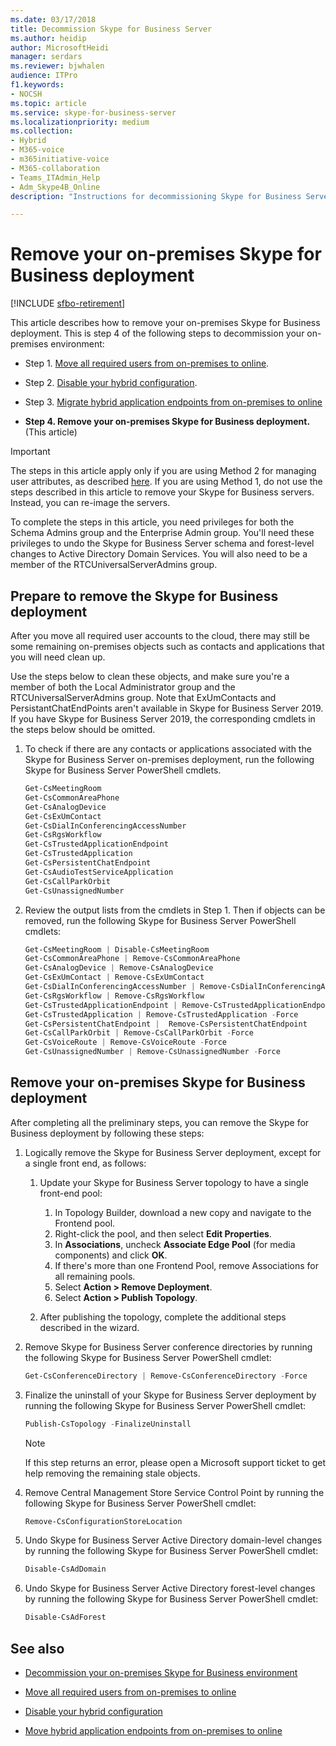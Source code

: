 ```yaml
---
ms.date: 03/17/2018
title: Decommission Skype for Business Server
ms.author: heidip
author: MicrosoftHeidi
manager: serdars
ms.reviewer: bjwhalen
audience: ITPro
f1.keywords:
- NOCSH
ms.topic: article
ms.service: skype-for-business-server
ms.localizationpriority: medium
ms.collection: 
- Hybrid 
- M365-voice
- m365initiative-voice
- M365-collaboration
- Teams_ITAdmin_Help
- Adm_Skype4B_Online
description: "Instructions for decommissioning Skype for Business Server."

---
```


# Remove your on-premises Skype for Business deployment

[!INCLUDE [sfbo-retirement](../../Hub/includes/sfbo-retirement.md)]

This article describes how to remove your on-premises Skype for Business deployment. This is step 4 of the following steps to decommission your on-premises environment:

- Step 1. [Move all required users from on-premises to online](decommission-move-on-prem-users.md).

- Step 2. [Disable your hybrid configuration](cloud-consolidation-disabling-hybrid.md).

- Step 3. [Migrate hybrid application endpoints from on-premises to online](decommission-move-on-prem-endpoints.md)

- **Step 4. Remove your on-premises Skype for Business deployment.** (This article)

> [!IMPORTANT]
> The steps in this article apply only if you are using Method 2 for managing user attributes, as described [here](cloud-consolidation-managing-attributes.md#method-2---clear-skype-for-business-attributes-for-all-on-premises-users-in-active-directory).
> If you are using Method 1, do not use the steps described in this article to remove your Skype for Business servers. Instead, you can re-image the servers.

To complete the steps in this article, you need privileges for both the Schema Admins group and the Enterprise Admin group. You'll need these privileges to undo the Skype for Business Server schema and forest-level changes to Active Directory Domain Services. You will also need to be a member of the RTCUniversalServerAdmins group.

## Prepare to remove the Skype for Business deployment

After you move all required user accounts to the cloud, there may still be some remaining on-premises objects such as contacts and applications that you will need clean up.

Use the steps below to clean these objects, and make sure you're a member of both the Local Administrator group and the RTCUniversalServerAdmins group. Note that ExUmContacts and PersistantChatEndPoints aren't available in Skype for Business Server 2019. If you have Skype for Business Server 2019, the corresponding cmdlets in the steps below should be omitted.

1. To check if there are any contacts or applications associated with the Skype for Business Server on-premises deployment, run the following Skype for Business Server PowerShell cmdlets.

   ```PowerShell
   Get-CsMeetingRoom
   Get-CsCommonAreaPhone
   Get-CsAnalogDevice
   Get-CsExUmContact
   Get-CsDialInConferencingAccessNumber
   Get-CsRgsWorkflow
   Get-CsTrustedApplicationEndpoint
   Get-CsTrustedApplication
   Get-CsPersistentChatEndpoint
   Get-CsAudioTestServiceApplication
   Get-CsCallParkOrbit
   Get-CsUnassignedNumber
   ```

2. Review the output lists from the cmdlets in Step 1. Then if objects can be removed, run the following Skype for Business Server PowerShell cmdlets:

   ```PowerShell
   Get-CsMeetingRoom | Disable-CsMeetingRoom
   Get-CsCommonAreaPhone | Remove-CsCommonAreaPhone 
   Get-CsAnalogDevice | Remove-CsAnalogDevice
   Get-CsExUmContact | Remove-CsExUmContact
   Get-CsDialInConferencingAccessNumber | Remove-CsDialInConferencingAccessNumber
   Get-CsRgsWorkflow | Remove-CsRgsWorkflow
   Get-CsTrustedApplicationEndpoint | Remove-CsTrustedApplicationEndpoint
   Get-CsTrustedApplication | Remove-CsTrustedApplication -Force
   Get-CsPersistentChatEndpoint |  Remove-CsPersistentChatEndpoint
   Get-CsCallParkOrbit | Remove-CsCallParkOrbit -Force
   Get-CsVoiceRoute | Remove-CsVoiceRoute -Force
   Get-CsUnassignedNumber | Remove-CsUnassignedNumber -Force
   ```

## Remove your on-premises Skype for Business deployment

After completing all the preliminary steps, you can remove the Skype for Business deployment by following these steps:

1. Logically remove the Skype for Business Server deployment, except for a single front end, as follows:

   1. Update your Skype for Business Server topology to have a single front-end pool:

      1. In Topology Builder, download a new copy and navigate to the Frontend pool.
      1. Right-click the pool, and then select **Edit Properties**.
      1. In **Associations**, uncheck **Associate Edge Pool** (for media components) and click **OK**.
      1. If there's more than one Frontend Pool, remove Associations for all remaining pools.
      1. Select **Action > Remove Deployment**.
      1. Select **Action > Publish Topology**.

   1. After publishing the topology, complete the additional steps described in the wizard.

2. Remove Skype for Business Server conference directories by running the following Skype for Business Server PowerShell cmdlet:

   ```PowerShell
   Get-CsConferenceDirectory | Remove-CsConferenceDirectory -Force
   ```

3. Finalize the uninstall of your Skype for Business Server deployment by running the following Skype for Business Server PowerShell cmdlet:

   ```PowerShell
   Publish-CsTopology -FinalizeUninstall
   ```

   > [!NOTE]
   > If this step returns an error, please open a Microsoft support ticket to get help removing the remaining stale objects.

4. Remove Central Management Store Service Control Point by running the following Skype for Business Server PowerShell cmdlet:

   ```PowerShell
   Remove-CsConfigurationStoreLocation
   ```

5. Undo Skype for Business Server Active Directory domain-level changes by running the following Skype for Business Server PowerShell cmdlet:

   ```PowerShell
   Disable-CsAdDomain
   ```

6. Undo Skype for Business Server Active Directory forest-level changes by running the following Skype for Business Server PowerShell cmdlet:

   ```PowerShell
   Disable-CsAdForest
   ```

## See also

- [Decommission your on-premises Skype for Business environment](decommission-on-prem-overview.md)

- [Move all required users from on-premises to online](decommission-move-on-prem-users.md)

- [Disable your hybrid configuration](cloud-consolidation-disabling-hybrid.md)

- [Move hybrid application endpoints from on-premises to online](decommission-move-on-prem-endpoints.md)
